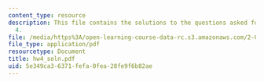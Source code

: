 ```yaml
---
content_type: resource
description: This file contains the solutions to the questions asked for homework
  4.
file: /media/https%3A/open-learning-course-data-rc.s3.amazonaws.com/2-011-introduction-to-ocean-science-and-engineering-spring-2006/5e349ca36371fefa0fea28fe9f6b82ae_hw4_soln.pdf
file_type: application/pdf
resourcetype: Document
title: hw4_soln.pdf
uid: 5e349ca3-6371-fefa-0fea-28fe9f6b82ae
---
```

